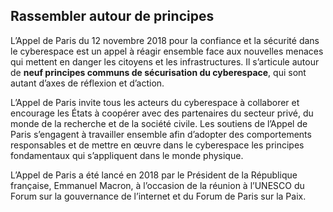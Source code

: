 ## Rassembler autour de principes

L’Appel de Paris du 12 novembre 2018 pour la confiance et la sécurité dans le cyberespace est un appel à réagir ensemble face aux nouvelles menaces qui mettent en danger les citoyens et les infrastructures. Il s’articule autour de **neuf principes communs de sécurisation du cyberespace**, qui sont autant d’axes de réflexion et d’action.

L’Appel de Paris invite tous les acteurs du cyberespace à collaborer et encourage les États à coopérer avec des partenaires du secteur privé, du monde de la recherche et de la société civile. Les soutiens de l’Appel de Paris s’engagent à travailler ensemble afin d’adopter des comportements responsables et de mettre en œuvre dans le cyberespace les principes fondamentaux qui s’appliquent dans le monde physique.

L’Appel de Paris a été lancé en 2018 par le Président de la République française, Emmanuel Macron, à l’occasion de la réunion à l’UNESCO du Forum sur la gouvernance de l’internet et du Forum de Paris sur la Paix.
